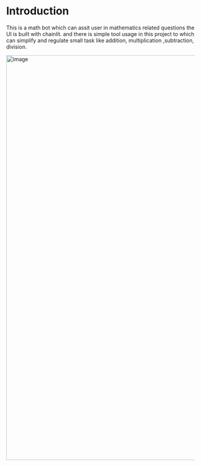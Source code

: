 # Introduction
This is a math bot which can assit user in mathematics related questions the UI is built with chainlit. and there is simple tool usage in this project to which can simplify and regulate small task like addition, multiplication ,subtraction, division.

<img width="1920" height="1080" alt="image" src="https://github.com/user-attachments/assets/8e93a4c7-d7f1-438f-82a9-90303c8793de" />
